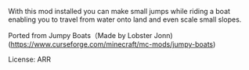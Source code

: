 With this mod installed you can make small jumps while riding a boat enabling you to travel from water onto land and even scale small slopes.

Ported from Jumpy Boats（Made by Lobster Jonn)(https://www.curseforge.com/minecraft/mc-mods/jumpy-boats)

License: ARR
